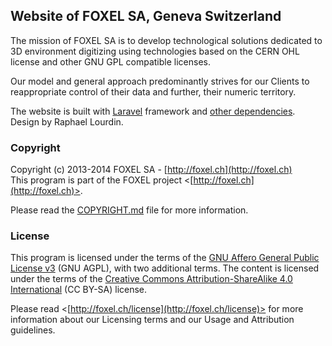 
## Website of FOXEL SA, Geneva Switzerland

The mission of FOXEL SA is to develop technological solutions dedicated to 3D
environment digitizing using technologies based on the CERN OHL license and
other GNU GPL compatible licenses.

Our model and general approach predominantly strives for our Clients to
reappropriate control of their data and further, their numeric territory.

The website is built with [Laravel](http://laravel.com) framework and [other
dependencies](COPYRIGHT.md). Design by Raphael Lourdin.


### Copyright

Copyright (c) 2013-2014 FOXEL SA - [http://foxel.ch](http://foxel.ch)<br />
This program is part of the FOXEL project <[http://foxel.ch](http://foxel.ch)>.

Please read the [COPYRIGHT.md](COPYRIGHT.md) file for more information.


### License

This program is licensed under the terms of the
[GNU Affero General Public License v3](http://www.gnu.org/licenses/agpl.html)
(GNU AGPL), with two additional terms. The content is licensed under the terms
of the
[Creative Commons Attribution-ShareAlike 4.0 International](http://creativecommons.org/licenses/by-sa/4.0/)
(CC BY-SA) license.

Please read <[http://foxel.ch/license](http://foxel.ch/license)> for more
information about our Licensing terms and our Usage and Attribution guidelines.
